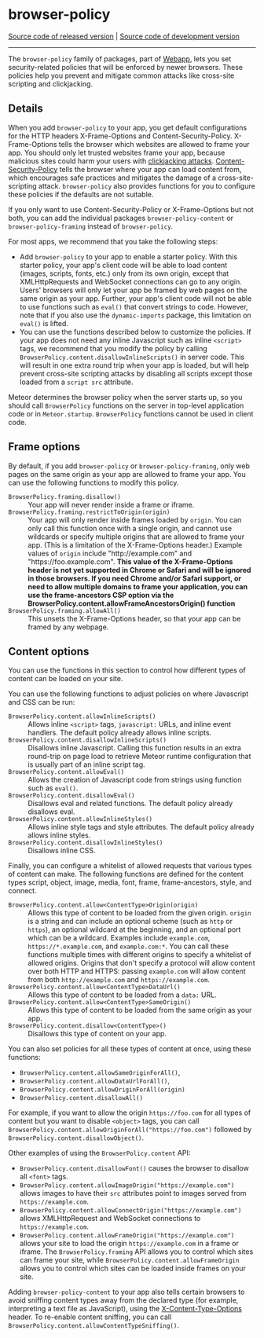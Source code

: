 # browser-policy
[Source code of released version](https://github.com/meteor/meteor/tree/master/packages/browser-policy) | [Source code of development version](https://github.com/meteor/meteor/tree/devel/packages/browser-policy)
***

The `browser-policy` family of packages, part of
[Webapp](https://github.com/meteor/meteor/tree/master/packages/webapp), lets you set security-related
policies that will be enforced by newer browsers. These policies help
you prevent and mitigate common attacks like cross-site scripting and
clickjacking.

## Details

When you add `browser-policy` to your app, you get default configurations for
the HTTP headers X-Frame-Options and Content-Security-Policy. X-Frame-Options
tells the browser which websites are allowed to frame your app. You should only
let trusted websites frame your app, because malicious sites could harm your
users with <a href="https://www.owasp.org/index.php/Clickjacking">clickjacking
attacks</a>.
<a href="https://developer.mozilla.org/en-US/docs/Security/CSP/Introducing_Content_Security_Policy">Content-Security-Policy</a>
tells the browser where your app can load content from, which encourages safe
practices and mitigates the damage of a cross-site-scripting attack.
`browser-policy` also provides functions for you to configure these policies if
the defaults are not suitable.

If you only want to use Content-Security-Policy or X-Frame-Options but not both,
you can add the individual packages `browser-policy-content` or
`browser-policy-framing` instead of `browser-policy`.

For most apps, we recommend that you take the following steps:

* Add `browser-policy` to your app to enable a starter policy. With this starter
policy, your app's client code will be able to load content (images, scripts,
fonts, etc.) only from its own origin, except that XMLHttpRequests and WebSocket
connections can go to any origin. Users'
browsers will only let your app be framed by web pages on the same origin as
your app. Further, your app's client code will not be
able to use functions such as `eval()` that convert strings to code. 
However, note that if you also use the `dynamic-imports` package, this limitation 
on `eval()` is lifted.
* You can use the functions described below to customize the policies. If your
app does not need any inline Javascript such as inline `<script>` tags, we
recommend that you modify the policy by calling
`BrowserPolicy.content.disallowInlineScripts()` in server code. This will result
in one extra round trip when your app is loaded, but will help prevent
cross-site scripting attacks by disabling all scripts except those loaded from a
`script src` attribute.

Meteor determines the browser policy when the server starts up, so you should
call `BrowserPolicy` functions on the server in top-level application code or in
`Meteor.startup`. `BrowserPolicy` functions cannot be used in client code.

## Frame options

By default, if you add `browser-policy` or `browser-policy-framing`, only web pages on the same origin as your app are allowed to frame your app. You can use
the following functions to modify this policy.

<dl>

<dt><code>BrowserPolicy.framing.disallow()</code><dt>
<dd>Your app will never render inside a frame or iframe.</dd>

<dt><code>BrowserPolicy.framing.restrictToOrigin(origin)</code></dt>
<dd>
Your app will only render inside frames loaded by
<code>origin</code>. You can only call this function once with a
single origin, and cannot use wildcards or specify multiple origins
that are allowed to frame your app. (This is a limitation of the
X-Frame-Options header.) Example values of <code>origin</code> include
"http://example.com" and "https://foo.example.com". <b>This value of
the X-Frame-Options header is not yet supported in Chrome or Safari
and will be ignored in those browsers. If you need Chrome and/or Safari
support, or need to allow multiple domains to frame your application,
you can use the frame-ancestors CSP option via the
BrowserPolicy.content.allowFrameAncestorsOrigin() function </b>
</dd>


<dt><code>BrowserPolicy.framing.allowAll()</code><dt>
<dd>
This unsets the X-Frame-Options header, so that your app can be framed by
any webpage.
</dd>
</dl>

## Content options

You can use the functions in this section to control how different types of
content can be loaded on your site.

You can use the following functions to adjust policies on where Javascript and
CSS can be run:

<dl>

<dt><code>BrowserPolicy.content.allowInlineScripts()</code></dt>
<dd>
Allows inline <code>&lt;script&gt;</code> tags,
<code>javascript:</code> URLs, and inline event handlers.  The default
policy already allows inline scripts.
</dd>

<dt><code>BrowserPolicy.content.disallowInlineScripts()</code></dt>
<dd>
Disallows inline Javascript. Calling this function results in an extra
round-trip on page load to retrieve Meteor runtime configuration that
is usually part of an inline script tag.
</dd>

<dt><code>BrowserPolicy.content.allowEval()</code></dt>
<dd>
Allows the creation of Javascript code from strings using function such as <code>eval()</code>.
</dd>

<dt><code>BrowserPolicy.content.disallowEval()</code></dt>
<dd>
Disallows eval and related functions. The default policy already disallows eval.
</dd>

<dt><code>BrowserPolicy.content.allowInlineStyles()</code></dt>
<dd>
Allows inline style tags and style attributes. The default policy already allows
inline styles.
</dd>

<dt><code>BrowserPolicy.content.disallowInlineStyles()</code></dt>
<dd>
Disallows inline CSS.
</dd>

</dl>

Finally, you can configure a whitelist of allowed requests that various types of
content can make. The following functions are defined for the content types
script, object, image, media, font, frame, frame-ancestors, style, and connect.

<dl>

<dt><code>BrowserPolicy.content.allow&lt;ContentType&gt;Origin(origin)</code></dt>
<dd>
Allows this type of content to be loaded from the given
origin. <code>origin</code> is a string and can include an optional
scheme (such as <code>http</code> or <code>https</code>), an optional
wildcard at the beginning, and an optional port which can be a
wildcard. Examples include <code>example.com</code>,
<code>https://*.example.com</code>, and
<code>example.com:*</code>. You can call these functions multiple
times with different origins to specify a whitelist of allowed
origins. Origins that don't specify a protocol will allow content over
both HTTP and HTTPS: passing <code>example.com</code> will allow
content from both <code>http://example.com</code> and
<code>https://example.com</code>.
<dd>

<dt><code>BrowserPolicy.content.allow&lt;ContentType&gt;DataUrl()</code></dt>
<dd>
Allows this type of content to be loaded from a <code>data:</code> URL.
</dd>

<dt><code>BrowserPolicy.content.allow&lt;ContentType&gt;SameOrigin()</code></dt>
<dd>
Allows this type of content to be loaded from the same origin as your app.
</dd>

<dt><code>BrowserPolicy.content.disallow&lt;ContentType&gt;()</code></dt>
<dd>
Disallows this type of content on your app.
</dd>

</dl>

You can also set policies for all these types of content at once, using these
functions:

* `BrowserPolicy.content.allowSameOriginForAll()`,
* `BrowserPolicy.content.allowDataUrlForAll()`,
* `BrowserPolicy.content.allowOriginForAll(origin)`
* `BrowserPolicy.content.disallowAll()`

For example, if you want to allow the
origin `https://foo.com` for all types of content but you want to disable
`<object>` tags, you can call
`BrowserPolicy.content.allowOriginForAll("https://foo.com")` followed by
`BrowserPolicy.content.disallowObject()`.

Other examples of using the `BrowserPolicy.content` API:

* `BrowserPolicy.content.disallowFont()` causes the browser to disallow all
`<font>` tags.
* `BrowserPolicy.content.allowImageOrigin("https://example.com")`
allows images to have their `src` attributes point to images served from
`https://example.com`.
* `BrowserPolicy.content.allowConnectOrigin("https://example.com")` allows XMLHttpRequest
and WebSocket connections to `https://example.com`.
* `BrowserPolicy.content.allowFrameOrigin("https://example.com")` allows
your site to load the origin `https://example.com` in a frame or
iframe. The `BrowserPolicy.framing` API allows you to control which
sites can frame your site, while
`BrowserPolicy.content.allowFrameOrigin` allows you to control which
sites can be loaded inside frames on your site.

Adding `browser-policy-content` to your app also tells certain
browsers to avoid sniffing content types away from the declared type
(for example, interpreting a text file as JavaScript), using the
[X-Content-Type-Options](http://msdn.microsoft.com/en-us/library/ie/gg622941%28v=vs.85%29.aspx)
header. To re-enable content sniffing, you can call
`BrowserPolicy.content.allowContentTypeSniffing()`.
